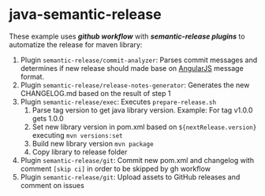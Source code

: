# java-semantic-release

These example uses ***github workflow*** with ***semantic-release plugins*** to automatize the release for maven library:

1. Plugin ```semantic-release/commit-analyzer```: Parses commit messages and determines if new release should made base on 
[AngularJS](https://github.com/angular/angular.js/blob/master/DEVELOPERS) message format.
2. Plugin ```semantic-release/release-notes-generator```: Generates the new CHANGELOG.md based on the result of step 1
3. Plugin ```semantic-release/exec```: Executes ```prepare-release.sh```
    1. Parse tag version to get java library version. Example: For tag v1.0.0 gets 1.0.0
    2. Set new library version in pom.xml based on ```${nextRelease.version}``` executing ```mvn versions:set```
    3. Build new library version ```mvn package```
    4. Copy library to release folder
4. Plugin ```semantic-release/git```: Commit new pom.xml and changelog with comment ```[skip ci]``` in order to be skipped by gh workflow
5. Plugin ```semantic-release/git```: Upload assets to GitHub releases and comment on issues
